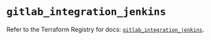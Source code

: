 # `gitlab_integration_jenkins`

Refer to the Terraform Registry for docs: [`gitlab_integration_jenkins`](https://registry.terraform.io/providers/gitlabhq/gitlab/18.1.0/docs/resources/integration_jenkins).
